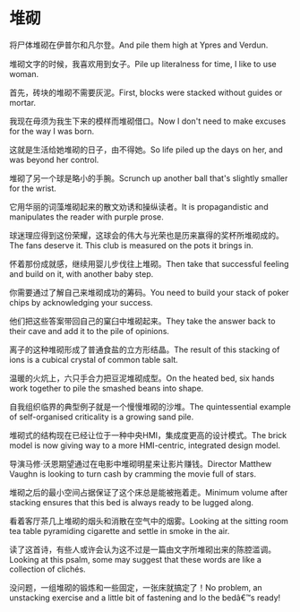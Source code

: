 # 堆砌

<p><span class="chinese">将尸体堆砌在伊普尔和凡尔登。</span><span class="english">And pile them high at Ypres and Verdun.</span></p>

<p><span class="chinese">堆砌文字的时候，我喜欢用到女子。</span><span class="english">Pile up literalness for time, I like to use woman.</span></p>

<p><span class="chinese">首先，砖块的堆砌不需要灰泥。</span><span class="english">First, blocks were stacked without guides or mortar.</span></p>

<p><span class="chinese">我现在毋须为我生下来的模样而堆砌借口。</span><span class="english">Now I don't need to make excuses for the way I was born.</span></p>

<p><span class="chinese">这就是生活给她堆砌的日子，由不得她。</span><span class="english">So life piled up the days on her, and was beyond her control.</span></p>

<p><span class="chinese">堆砌了另一个球是略小的手腕。</span><span class="english">Scrunch up another ball that's slightly smaller for the wrist.</span></p>

<p><span class="chinese">它用华丽的词藻堆砌起来的散文劝诱和操纵读者。</span><span class="english">It is propagandistic and manipulates the reader with purple prose.</span></p>

<p><span class="chinese">球迷理应得到这份荣耀，这球会的伟大与光荣也是历来赢得的奖杯所堆砌成的。</span><span class="english">The fans deserve it. This club is measured on the pots it brings in.</span></p>

<p><span class="chinese">怀着那份成就感，继续用婴儿步伐往上堆砌。</span><span class="english">Then take that successful feeling and build on it, with another baby step.</span></p>

<p><span class="chinese">你需要通过了解自己来堆砌成功的筹码。</span><span class="english">You need to build your stack of poker chips by acknowledging your success.</span></p>

<p><span class="chinese">他们把这些答案带回自己的窠臼中堆砌起来。</span><span class="english">They take the answer back to their cave and add it to the pile of opinions.</span></p>

<p><span class="chinese">离子的这种堆砌形成了普通食盐的立方形结晶。</span><span class="english">The result of this stacking of ions is a cubical crystal of common table salt.</span></p>

<p><span class="chinese">温暖的火炕上，六只手合力把豆泥堆砌成型。</span><span class="english">On the heated bed, six hands work together to pile the smashed beans into shape.</span></p>

<p><span class="chinese">自我组织临界的典型例子就是一个慢慢堆砌的沙堆。</span><span class="english">The quintessential example of self-organised criticality is a growing sand pile.</span></p>

<p><span class="chinese">堆砌式的结构现在已经让位于一种中央HMI，集成度更高的设计模式。</span><span class="english">The brick model is now giving way to a more HMI-centric, integrated design model.</span></p>

<p><span class="chinese">导演马修·沃恩期望通过在电影中堆砌明星来让影片赚钱。</span><span class="english">Director Matthew Vaughn is looking to turn cash by cramming the movie full of stars.</span></p>

<p><span class="chinese">堆砌之后的最小空间占据保证了这个床总是能被拖着走。</span><span class="english">Minimum volume after stacking ensures that this bed is always ready to be lugged along.</span></p>

<p><span class="chinese">看着客厅茶几上堆砌的烟头和消散在空气中的烟雾。</span><span class="english">Looking at the sitting room tea table pyramiding cigarette and settle in smoke in the air.</span></p>

<p><span class="chinese">读了这首诗，有些人或许会认为这不过是一篇由文字所堆砌出来的陈腔滥调。</span><span class="english">Looking at this psalm, some may suggest that these words are like a collection of clichés.</span></p>

<p><span class="chinese">没问题，一组堆砌的锻炼和一些固定，一张床就搞定了！</span><span class="english">No problem, an unstacking exercise and a little bit of fastening and lo the bedâ€™s ready!</span></p>

